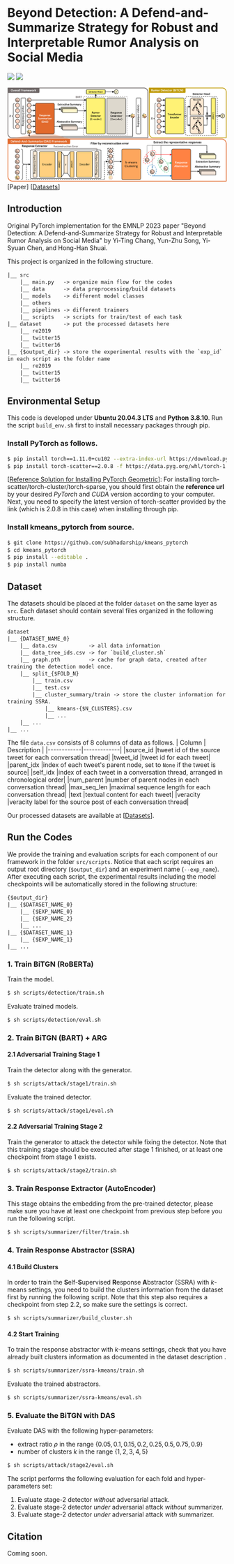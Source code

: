 # Beyond Detection: A Defend-and-Summarize Strategy for Robust and Interpretable Rumor Analysis on Social Media
![](https://img.shields.io/badge/Python-3.8-blue) ![](https://img.shields.io/badge/Pytorch-1.11.0-orange)

![](https://github.com/joshchang0111/EMNLP2023-RumorDAS/blob/master/das_overview.png)
[Paper] [[Datasets](https://drive.google.com/file/d/1gkK3oNstw_pWehLD9W7ZdvfTxmPUlREz/view?usp=sharing)]

## Introduction
Original PyTorch implementation for the EMNLP 2023 paper "Beyond Detection: A Defend-and-Summarize Strategy for Robust and Interpretable Rumor Analysis on Social Media" by Yi-Ting Chang, Yun-Zhu Song, Yi-Syuan Chen, and Hong-Han Shuai.

This project is organized in the following structure.
```
|__ src
    |__ main.py   -> organize main flow for the codes
    |__ data      -> data preprocessing/build datasets
    |__ models    -> different model classes
    |__ others
    |__ pipelines -> different trainers
    |__ scripts   -> scripts for train/test of each task
|__ dataset       -> put the processed datasets here
    |__ re2019
    |__ twitter15
    |__ twitter16
|__ {$output_dir} -> store the experimental results with the `exp_id` in each script as the folder name
    |__ re2019
    |__ twitter15
    |__ twitter16
```

## Environmental Setup
This code is developed under **Ubuntu 20.04.3 LTS** and **Python 3.8.10**. Run the script `build_env.sh` first to install necessary packages through pip.

### Install PyTorch as follows.
```bash
$ pip install torch==1.11.0+cu102 --extra-index-url https://download.pytorch.org/whl/cu102
$ pip install torch-scatter==2.0.8 -f https://data.pyg.org/whl/torch-1.11.0+cu102.html
```
[[Reference Solution for Installing PyTorch Geometric](https://stackoverflow.com/questions/70008715/pytorch-and-torch-scatter-were-compiled-with-different-cuda-versions-on-google-c)]: For installing torch-scatter/torch-cluster/torch-sparse, you should first obtain the **reference url** by your desired *PyTorch* and *CUDA* version according to your computer. Next, you need to specify the latest version of torch-scatter provided by the link (which is 2.0.8 in this case) when installing through pip.

### Install kmeans_pytorch from source.
```bash
$ git clone https://github.com/subhadarship/kmeans_pytorch
$ cd kmeans_pytorch
$ pip install --editable .
$ pip install numba
```

## Dataset
The datasets should be placed at the folder `dataset` on the same layer as `src`. Each dataset should contain several files organized in the following structure.
```
dataset
|__ {DATASET_NAME_0}
    |__ data.csv          -> all data information
    |__ data_tree_ids.csv -> for `build_cluster.sh`
    |__ graph.pth         -> cache for graph data, created after training the detection model once.
    |__ split_{$FOLD_N}
        |__ train.csv
        |__ test.csv
        |__ cluster_summary/train -> store the cluster information for training SSRA.
            |__ kmeans-{$N_CLUSTERS}.csv
            |__ ...
    |__ ...
|__ ...
```
The file `data.csv` consists of 8 columns of data as follows.
|   Column   | Description |
|------------|-------------|
|source_id   |tweet id of the source tweet for each conversation thread|
|tweet_id    |tweet id for each tweet|
|parent_idx  |index of each tweet's parent node, set to `None` if the tweet is source|
|self_idx    |index of each tweet in a conversation thread, arranged in chronological order|
|num_parent  |number of parent nodes in each conversation thread|
|max_seq_len |maximal sequence length for each conversation thread|
|text        |textual content for each tweet|
|veracity    |veracity label for the source post of each conversation thread|

Our processed datasets are available at [[Datasets](https://drive.google.com/file/d/1gkK3oNstw_pWehLD9W7ZdvfTxmPUlREz/view?usp=sharing)].

## Run the Codes
We provide the training and evaluation scripts for each component of our framework in the folder `src/scripts`. Notice that each script requires an output root directory (`$output_dir`) and an experiment name (`--exp_name`). After executing each script, the experimental results including the model checkpoints will be automatically stored in the following structure:
```
{$output_dir}
|__ {$DATASET_NAME_0}
    |__ {$EXP_NAME_0}
    |__ {$EXP_NAME_2}
    |__ ...
|__ {$DATASET_NAME_1}
    |__ {$EXP_NAME_1}
|__ ...
```

### 1. Train BiTGN (RoBERTa)
Train the model.
```bash
$ sh scripts/detection/train.sh
```
Evaluate trained models.
```bash
$ sh scripts/detection/eval.sh
```

### 2. Train BiTGN (BART) + ARG
#### 2.1 Adversarial Training Stage 1
Train the detector along with the generator.
```bash
$ sh scripts/attack/stage1/train.sh
```
Evaluate the trained detector.
```bash
$ sh scripts/attack/stage1/eval.sh
```
#### 2.2 Adversarial Training Stage 2
Train the generator to attack the detector while fixing the detector. Note that this training stage should be executed after stage 1 finished, or at least one checkpoint from stage 1 exists.
```bash
$ sh scripts/attack/stage2/train.sh
```

### 3. Train Response Extractor (AutoEncoder)
This stage obtains the embedding from the pre-trained detector, please make sure you have at least one checkpoint from previous step before you run the following script.
```bash
$ sh scripts/summarizer/filter/train.sh
```

### 4. Train Response Abstractor (SSRA)
#### 4.1 Build Clusters
In order to train the **S**elf-**S**upervised **R**esponse **A**bstractor (SSRA) with $k$-means settings, you need to build the clusters information from the dataset first by running the following script. Note that this step also requires a checkpoint from step 2.2, so make sure the settings is correct.
```bash
$ sh scripts/summarizer/build_cluster.sh
```
#### 4.2 Start Training
To train the response abstractor with $k$-means settings, check that you have already built clusters information as documented in the dataset description .
```bash
$ sh scripts/summarizer/ssra-kmeans/train.sh
```
Evaluate the trained abstractors.
```bash
$ sh scripts/summarizer/ssra-kmeans/eval.sh
```

### 5. Evaluate the BiTGN with DAS
Evaluate DAS with the following hyper-parameters:
- extract ratio $\rho$ in the range $\{{0.05, 0.1, 0.15, 0.2, 0.25, 0.5, 0.75, 0.9\}}$
- number of clusters $k$ in the range $\{{1, 2, 3, 4, 5\}}$
```bash
$ sh scripts/attack/stage2/eval.sh
```
The script performs the following evaluation for each fold and hyper-parameters set:
1. Evaluate stage-2 detector *without* adversarial attack.
2. Evaluate stage-2 detector *under* adversarial attack *without* summarizer.
3. Evaluate stage-2 detector *under* adversarial attack *with* summarizer.

## Citation
Coming soon.
